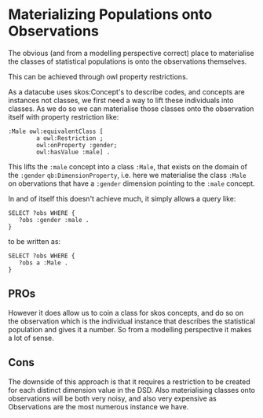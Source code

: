 # Materializing Populations onto Observations

The obvious (and from a modelling perspective correct) place to
materialise the classes of statistical populations is onto the
observations themselves.

This can be achieved through owl property restrictions.

As a datacube uses skos:Concept's to describe codes, and concepts are
instances not classes, we first need a way to lift these individuals
into classes.  As we do so we can materialise those classes onto the
observation itself with property restriction like:

```turtle
:Male owl:equivalentClass [
        a owl:Restriction ;
        owl:onProperty :gender;
        owl:hasValue :male] .
```

This lifts the `:male` concept into a class `:Male`, that exists on
the domain of the `:gender` `qb:DimensionProperty`, i.e. here we
materialise the class `:Male` on obervations that have a `:gender`
dimension pointing to the `:male` concept.

In and of itself this doesn't achieve much, it simply allows a query
like:

```sparql
SELECT ?obs WHERE {
   ?obs :gender :male .
}
```

to be written as:

```sparql
SELECT ?obs WHERE {
   ?obs a :Male .
}
```

## PROs

However it does allow us to coin a class for skos concepts, and do so
on the observation which is the individual instance that describes the
statistical population and gives it a number.  So from a modelling
perspective it makes a lot of sense.

## Cons

The downside of this approach is that it requires a restriction to be
created for each distinct dimension value in the DSD.  Also
materialising classes onto observations will be both very noisy, and
also very expensive as Observations are the most numerous instance we
have.
